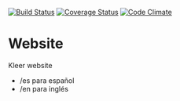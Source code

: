 [![Build Status](https://travis-ci.org/kleer-la/kleer-website.png?branch=master)](https://travis-ci.org/kleer-la/kleer-website)
[![Coverage Status](https://img.shields.io/coveralls/kleer-la/kleer-website.svg)](https://coveralls.io/r/kleer-la/kleer-website?branch=develop)
[![Code Climate](https://codeclimate.com/github/kleer-la/kleer-website/badges/gpa.svg)](https://codeclimate.com/github/kleer-la/kleer-website)

Website
=======

Kleer website

- <url>/es para español
- <url>/en para inglés

